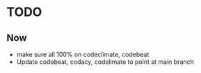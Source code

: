 # TODO

## Now

- make sure all 100% on codeclimate, codebeat
- Update codebeat, codacy, codelimate to point at main branch
